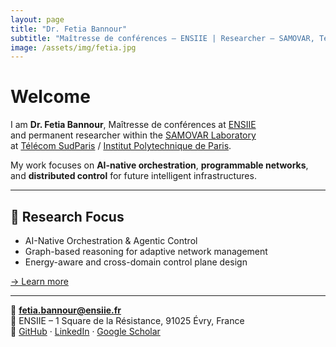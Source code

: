 ```yaml
---
layout: page
title: "Dr. Fetia Bannour"
subtitle: "Maîtresse de conférences – ENSIIE | Researcher – SAMOVAR, Télécom SudParis / Institut Polytechnique de Paris"
image: /assets/img/fetia.jpg
---
```


# Welcome

I am **Dr. Fetia Bannour**, Maîtresse de conférences at [ENSIIE](https://www.ensiie.fr)  
and permanent researcher within the [SAMOVAR Laboratory](https://samovar.telecom-sudparis.eu)  
at [Télécom SudParis](https://www.telecom-sudparis.eu) / [Institut Polytechnique de Paris](https://www.ip-paris.fr).

My work focuses on **AI-native orchestration**, **programmable networks**, and **distributed control** for future intelligent infrastructures.

---

## 🔬 Research Focus
- AI-Native Orchestration & Agentic Control  
- Graph-based reasoning for adaptive network management  
- Energy-aware and cross-domain control plane design  

[→ Learn more](/research.md/)

---

📧 **fetia.bannour@ensiie.fr**  
🏫 ENSIIE – 1 Square de la Résistance, 91025 Évry, France  
🔗 [GitHub](https://github.com/fetia) · [LinkedIn](#) · [Google Scholar](#)
